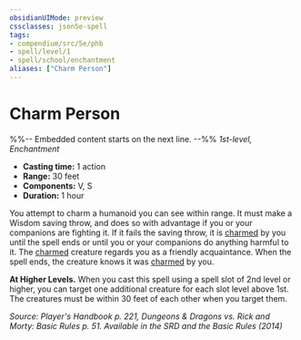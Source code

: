 ```yaml
---
obsidianUIMode: preview
cssclasses: json5e-spell
tags:
- compendium/src/5e/phb
- spell/level/1
- spell/school/enchantment
aliases: ["Charm Person"]
---
```

# Charm Person
%%-- Embedded content starts on the next line. --%%
*1st-level, Enchantment*  

- **Casting time:** 1 action
- **Range:** 30 feet
- **Components:** V, S
- **Duration:** 1 hour

You attempt to charm a humanoid you can see within range. It must make a Wisdom saving throw, and does so with advantage if you or your companions are fighting it. If it fails the saving throw, it is [charmed](2-Mechanics/CLI/rules/conditions.md#Charmed) by you until the spell ends or until you or your companions do anything harmful to it. The [charmed](2-Mechanics/CLI/rules/conditions.md#Charmed) creature regards you as a friendly acquaintance. When the spell ends, the creature knows it was [charmed](2-Mechanics/CLI/rules/conditions.md#Charmed) by you.

**At Higher Levels.** When you cast this spell using a spell slot of 2nd level or higher, you can target one additional creature for each slot level above 1st. The creatures must be within 30 feet of each other when you target them.

*Source: Player's Handbook p. 221, Dungeons & Dragons vs. Rick and Morty: Basic Rules p. 51. Available in the <span title='Systems Reference Document (5.1)'>SRD</span> and the Basic Rules (2014)*
